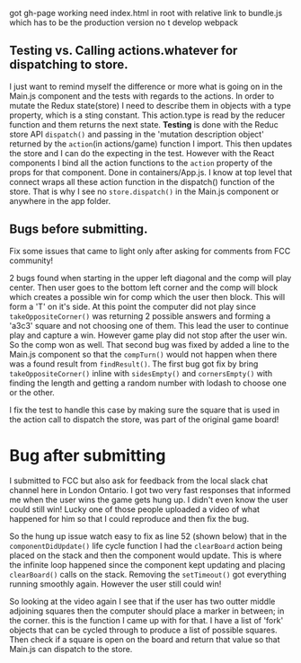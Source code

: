 got gh-page working need index.html in root with relative link to bundle.js
which has to be the production version no t develop webpack


## Testing vs. Calling actions.whatever for dispatching to store.

I just want to remind myself the difference or more what is going on in the Main.js component and the tests with regards to the actions. In order to mutate the Redux state(store) I need to describe them in objects with a type property, which is a sting constant. This action.type is read by the reducer function and them returns the next state. **Testing** is done with the Reduc store API `dispatch()` and passing in the 'mutation description object' returned by the `action`(in actions/game) function I import. This then updates the store and I can do the expecting in the test. However with the React components I bind all the action functions to the `action` property of the props for that component. Done in containers/App.js. I know at top level that connect wraps all these action function in the dispatch() function of the store. That is why I see no `store.dispatch()` in the Main.js component or anywhere in the app folder. 


## Bugs before submitting.

Fix some issues that came to light only after asking for comments from FCC community! 

2 bugs found when starting in the upper left diagonal and the comp will play center. Then user goes to the bottom left corner and the comp will block which creates a possible win for comp which the user then block. This will form a 'T' on it's side.
At this point the computer did not play since `takeOppositeCorner()` was returning 2 possible answers and forming a 'a3c3' square and not choosing one of them. This lead the user to continue play and capture a win. However game play did not stop after the user win. So the comp won as well. 
That second bug was fixed by added a line to the Main.js component so that the `compTurn()` would not happen when there was a found result from `findResult()`.
The first bug got fix by bring `takeOppositeCorner()` inline with `sidesEmpty()` and `cornersEmpty()` with finding the length and getting a random number with lodash to choose one or the other.

I fix the test to handle this case by making sure the square that is used in the action call to dispatch the store, was part of the original game board!


# Bug after submitting

I submitted to FCC but also ask for feedback from the local slack chat channel here in London Ontario. I got two very fast responses that informed me when the user wins the game gets hung up. I didn't even know the user could still win! Lucky one of those people uploaded a video of what happened for him so that I could reproduce and then fix the bug. 

<!-- insert video here -->

So the hung up issue watch easy to fix as line 52 (shown below) that in the `componentDidUpdate()` life cycle function I had the `clearBoard` action being placed on the stack and then the component would update. This is where the infinite loop happened since the component kept updating and placing `clearBoard()` calls on the stack. Removing the `setTimeout()` got everything running smoothly again. However the user still could win!

So looking at the video again I see that if the user has two outter middle adjoining squares then the computer should place a marker in between; in the corner. this is the function I came up with for that. I have a list of 'fork' objects that can be cycled through to produce a list of possible squares. Then check if a square is open on the board and return that value so that Main.js can dispatch to the store. 


